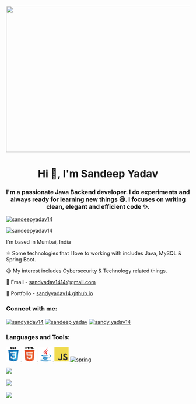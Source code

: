 <img align="" width="1000" height="400" src="https://www.mo.agency/hubfs/So%20you%20want%20to%20be%20a%20web%20developer.png" alt="">
<h1 align="center">Hi 👋, I'm Sandeep Yadav</h1>

<h3 align="center">I'm a passionate Java Backend  developer. I do experiments and always ready for learning new things 😃. I focuses on writing clean, elegant and efficient code ✨.</h3>
<p align="left"> <a href="https://github.com/ryo-ma/github-profile-trophy"><img src="https://github-profile-trophy.vercel.app/?username=sandeepyadav14" alt="sandeepyadav14" /></a> </p>
<img align="right" width="400" src="https://cdn.dribbble.com/users/1162077/screenshots/3848914/programmer.gif" alt="">


<p align="left"> <img src="https://komarev.com/ghpvc/?username=sandeepyadav14&label=Profile%20views&color=0e75b6&style=flat" alt="sandeepyadav14" /> </p>

I'm based in Mumbai, India

⚛️ Some technologies that I love to working with includes Java, MySQL & Spring Boot.

😃 My interest includes Cybersecurity & Technology related things.

📧 Email - sandyadav1414@gmail.com

💼 Portfolio - [sandyyadav14.github.io](https://sandyyadav14.github.io)

<h3 align="left">Connect with me:</h3>
<p align="left">
<a href="https://twitter.com/sandyadav14" target="blank"><img align="center" src="https://raw.githubusercontent.com/rahuldkjain/github-profile-readme-generator/master/src/images/icons/Social/twitter.svg" alt="sandyadav14" height="30" width="40" /></a>
<a href="https://www.linkedin.com/in/sandeep-yadav-002b14237/" target="blank"><img align="center" src="https://raw.githubusercontent.com/rahuldkjain/github-profile-readme-generator/master/src/images/icons/Social/linked-in-alt.svg" alt="sandeep yadav" height="30" width="40" /></a>
<a href="https://instagram.com/sandy_yadav14" target="blank"><img align="center" src="https://raw.githubusercontent.com/rahuldkjain/github-profile-readme-generator/master/src/images/icons/Social/instagram.svg" alt="sandy_yadav14" height="30" width="40" /></a>
</p>

<h3 align="left">Languages and Tools:</h3>
<p align="left"> <a href="https://www.w3schools.com/css/" target="_blank" rel="noreferrer"> <img src="https://raw.githubusercontent.com/devicons/devicon/master/icons/css3/css3-original-wordmark.svg" alt="css3" width="40" height="40"/> </a> <a href="https://www.w3.org/html/" target="_blank" rel="noreferrer"> <img src="https://raw.githubusercontent.com/devicons/devicon/master/icons/html5/html5-original-wordmark.svg" alt="html5" width="40" height="40"/> </a> <a href="https://www.java.com" target="_blank" rel="noreferrer"> <img src="https://raw.githubusercontent.com/devicons/devicon/master/icons/java/java-original.svg" alt="java" width="40" height="40"/> </a> <a href="https://developer.mozilla.org/en-US/docs/Web/JavaScript" target="_blank" rel="noreferrer"> <img src="https://raw.githubusercontent.com/devicons/devicon/master/icons/javascript/javascript-original.svg" alt="javascript" width="40" height="40"/> </a> <a href="https://spring.io/" target="_blank" rel="noreferrer"> <img src="https://www.vectorlogo.zone/logos/springio/springio-icon.svg" alt="spring" width="40" height="40"/> </a> </p>

![](https://github-readme-stats.vercel.app/api?username=sandeepyadav14&theme=react&hide_border=false&include_all_commits=true&count_private=false)<br/>

![](https://github-readme-streak-stats.herokuapp.com/?user=sandeepyadav14&theme=react&hide_border=false)<br/>

![](https://github-readme-stats.vercel.app/api/top-langs/?username=sandeepyadav14&theme=react&hide_border=false&include_all_commits=true&count_private=false&layout=compact)
